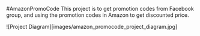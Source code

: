 #AmazonPromoCode
This project is to get promotion codes from Facebook group, and using the promotion codes in Amazon to get discounted price.

![Project Diagram][images/amazon_promocode_project_diagram.jpg]